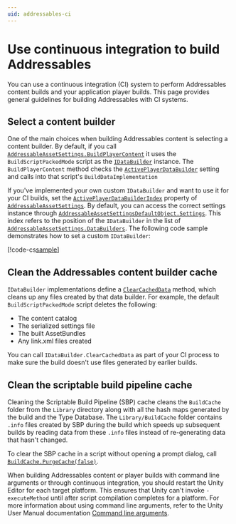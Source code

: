 ```yaml
---
uid: addressables-ci
---
```


# Use continuous integration to build Addressables

You can use a continuous integration (CI) system to perform Addressables content builds and your application player builds. This page provides general guidelines for building Addressables with CI systems.

## Select a content builder

One of the main choices when building Addressables content is selecting a content builder. By default, if you call [`AddressableAssetSettings.BuildPlayerContent`](xref:UnityEditor.AddressableAssets.Settings.AddressableAssetSettings.BuildPlayerContent) it uses the `BuildScriptPackedMode` script as the [`IDataBuilder`](xref:UnityEditor.AddressableAssets.Build.IDataBuilder) instance. The `BuildPlayerContent` method checks the [`ActivePlayerDataBuilder`](xref:UnityEditor.AddressableAssets.Settings.AddressableAssetSettings.ActivePlayerDataBuilder) setting and calls into that script's `BuildDataImplementation`  

If you've implemented your own custom `IDataBuilder` and want to use it for your CI builds, set the [`ActivePlayerDataBuilderIndex`](xref:UnityEditor.AddressableAssets.Settings.AddressableAssetSettings.ActivePlayerDataBuilderIndex) property of [`AddressableAssetSettings`](xref:UnityEditor.AddressableAssets.Settings.AddressableAssetSettings). By default, you can access the correct settings instance through [`AddressableAssetSettingsDefaultObject.Settings`](xref:UnityEditor.AddressableAssets.AddressableAssetSettingsDefaultObject.Settings). This index refers to the position of the `IDataBuilder` in the list of [`AddressableAssetSettings.DataBuilders`](xref:UnityEditor.AddressableAssets.Settings.AddressableAssetSettings.DataBuilders). The following code sample demonstrates how to set a custom `IDataBuilder`:

[!code-cs[sample](../Tests/Editor/DocExampleCode/CustomDataBuilder.cs#doc_SetCustomBuilder)]

## Clean the Addressables content builder cache

`IDataBuilder` implementations define a [`ClearCachedData`](xref:UnityEditor.AddressableAssets.Build.IDataBuilder.ClearCachedData) method, which cleans up any files created by that data builder. For example, the default `BuildScriptPackedMode` script deletes the following:

- The content catalog
- The serialized settings file
- The built AssetBundles
- Any link.xml files created

You can call `IDataBuilder.ClearCachedData` as part of your CI process to make sure the build doesn't use files generated by earlier builds.

## Clean the scriptable build pipeline cache

Cleaning the Scriptable Build Pipeline (SBP) cache cleans the `BuildCache` folder from the `Library` directory along with all the hash maps generated by the build and the Type Database. The `Library/BuildCache` folder contains `.info` files created by SBP during the build which speeds up subsequent builds by reading data from these `.info` files instead of re-generating data that hasn't changed.

To clear the SBP cache in a script without opening a prompt dialog, call [`BuildCache.PurgeCache(false)`](xref:UnityEditor.Build.Pipeline.Utilities.BuildCache.PurgeCache*).

When building Addressables content or player builds with command line arguments or through continuous integration, you should restart the Unity Editor for each target platform. This ensures that Unity can't invoke `-executeMethod` until after script compilation completes for a platform. For more information about using command line arguments, refer to the Unity User Manual documentation [Command line arguments](https://docs.unity3d.com/Manual/CommandLineArguments.html).
